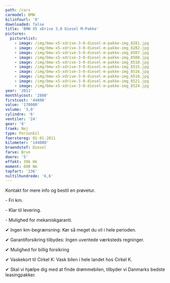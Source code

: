 ```yaml
---
path: /cars
carmodel: BMW
bilinfourl: '0'
downloaded: false
title: 'BMW X5 xDrive 3,0 Diesel M-Pakke'
pictures:
  picturelist:
    - image: /img/bmw-x5-xdrive-3-0-diesel-m-pakke-img_8281.jpg
    - image: /img/bmw-x5-xdrive-3-0-diesel-m-pakke-img_8282.jpg
    - image: /img/bmw-x5-xdrive-3-0-diesel-m-pakke-img_8507.jpg
    - image: /img/bmw-x5-xdrive-3-0-diesel-m-pakke-img_8508.jpg
    - image: /img/bmw-x5-xdrive-3-0-diesel-m-pakke-img_8510.jpg
    - image: /img/bmw-x5-xdrive-3-0-diesel-m-pakke-img_8515.jpg
    - image: /img/bmw-x5-xdrive-3-0-diesel-m-pakke-img_8516.jpg
    - image: /img/bmw-x5-xdrive-3-0-diesel-m-pakke-img_8518.jpg
    - image: /img/bmw-x5-xdrive-3-0-diesel-m-pakke-img_8521.jpg
    - image: /img/bmw-x5-xdrive-3-0-diesel-m-pakke-img_8524.jpg
year: '2011'
monthlycost: '2880'
firstcost: '44800'
value: '170000'
volume: '3,0'
cylindre: '6'
ventiler: '24'
gear: '8'
traek: Nej
type: Personbil
foerstereg: 01-01-2011
kilometer: '144000'
braendstof: Diesel
farve: Brun
doere: '5'
effekt: 306 Hk
moment: 600 Nm
topfart: '236'
nultilhundrede: '6,6'
---
```

Kontakt for mere info og bestil en prøvetur.



\- Fri km. 

\- Klar til levering.

\- Mulighed for mekaniskgaranti.

 

 ✔ Ingen km-begrænsning: Kør så meget du vil i hele perioden.

 ✔ Garantiforsikring tilbydes: Ingen uventede værksteds regninger.

 ✔ Mulighed for billig forsikring 

 ✔ Vaskekort til Cirkel K: Vask bilen i hele landet hos Cirkel K.

 ✔ Skal vi hjælpe dig med at finde drømmebilen, tilbyder vi Danmarks bedste leasingpakker.
